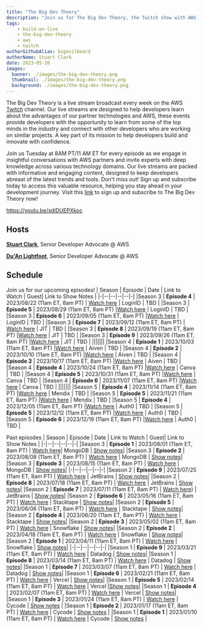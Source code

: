 ```yaml
---
title: "The Big Dev Theory"
description: "Join us for The Big Dev Theory, the Twitch show with AWS partners with specialized knowledge in various areas of technology to provide informative and engaging live streams that help developers stay up-to-date with the latest trends and tools"
tags:
    - build-on-live
    - the-big-dev-theory
    - aws
    - twitch
authorGithubAlias: bigevilbeard
authorName: Stuart Clark
date: 2023-05-10
images:
  banner: ./images/the-big-dev-theory.png
  thumbnail: ./images/the-big-dev-theory.png
  background: ./images/the-big-dev-theory.png
---
```


 The Big Dev Theory is a live stream broadcast every week on the AWS [Twitch](https://twitch.tv/aws) channel. Our live streams are designed to help developers learn about the advantages of our partner technologies and AWS, these events provide developers with the opportunity to learn from some of the top minds in the industry and connect with other developers who are working on similar projects. A key part of its mission to help developers build and innovate with confidence.

Join us Tuesday at 8AM PT/11 AM ET for every episode as we engage in insightful conversations with AWS partners and invite experts with deep knowledge across various technology domains. Our live streams are packed with informative and engaging content, designed to keep developers abreast of the latest trends and tools. Don't miss out! Sign up and subscribe today to access this valuable resource, helping you stay ahead in your development journey. Visit this [link](https://subscribethebigdevtheory.splashthat.com/) to sign up and subscribe to The Big Dev Theory now!

https://youtu.be/xdiDUEPXkoc

## Hosts

[**Stuart Clark**](https://twitter.com/bigevilbeard), Senior Developer Advocate @ AWS

[**Du'An Lightfoot**](https://twitter.com/labeveryday), Senior Developer Advocate @ AWS


## Schedule


Join us for our upcoming episodes!
| Season | Episode | Date | Link to Watch | Guest| Link to Show Notes |
|-|--|--|--|--|-|
|Season 3 | **Episode 4** | 2023/08/22 (11am ET, 8am PT) | [Watch here](https://www.twitch.tv/aws/) | LoginID | TBD |
|Season 3 | **Episode 5** | 2023/08/29 (11am ET, 8am PT) |[Watch here](https://www.twitch.tv/aws/) | LoginID | TBD |
|Season 3 | **Episode 6** | 2023/09/05 (11am ET, 8am PT) |[Watch here](https://www.twitch.tv/aws/) | LoginID | TBD |
|Season 3 | **Episode 7** | 2023/09/12 (11am ET, 8am PT) | [Watch here](https://www.twitch.tv/aws/) | JIT | TBD |
|Season 3 | **Episode 8** | 2023/09/19 (11am ET, 8am PT) |[Watch here](https://www.twitch.tv/aws/) | JIT | TBD |
|Season 3 | **Episode 9** | 2023/09/26 (11am ET, 8am PT) |[Watch here](https://www.twitch.tv/aws/) | JIT | TBD |
|||||||
|Season 4 | **Episode 1** | 2023/10/03 (11am ET, 8am PT) |[Watch here](https://www.twitch.tv/aws/) | Aiven | TBD |
|Season 4 | **Episode 2** | 2023/10/10 (11am ET, 8am PT) |[Watch here](https://www.twitch.tv/aws/) | Aiven | TBD |
|Season 4 | **Episode 3** | 2023/10/17 (11am ET, 8am PT) |[Watch here](https://www.twitch.tv/aws/) | Aiven | TBD |
|Season 4 | **Episode 4** | 2023/10/24 (11am ET, 8am PT) |[Watch here](https://www.twitch.tv/aws/) | Canva | TBD |
|Season 4 | **Episode 5** | 2023/10/31 (11am ET, 8am PT) |[Watch here](https://www.twitch.tv/aws/) | Canva | TBD |
|Season 4 | **Episode 6** | 2023/11/07 (11am ET, 8am PT) |[Watch here](https://www.twitch.tv/aws/) | Canva | TBD |
|||||||
|Season 5 | **Episode 4** | 2023/11/14 (11am ET, 8am PT) |[Watch here](https://www.twitch.tv/aws/) | Mendix | TBD |
|Season 5 | **Episode 5** | 2023/11/21 (11am ET, 8am PT) |[Watch here](https://www.twitch.tv/aws/) | Mendix | TBD |
|Season 5 | **Episode 4** | 2023/12/05 (11am ET, 8am PT) |[Watch here](https://www.twitch.tv/aws/) | Auth0 | TBD |
|Season 5 | **Episode 5** | 2023/12/12 (11am ET, 8am PT) |[Watch here](https://www.twitch.tv/aws/) | Auth0 | TBD |
|Season 5 | **Episode 6** | 2023/12/19 (11am ET, 8am PT) |[Watch here](https://www.twitch.tv/aws/) | Auth0 | TBD |

Past episodes
| Season | Episode | Date | Link to Watch | Guest| Link to Show Notes |
|-|--|--|--|--|-|
|Season 3 | **Episode 1** | 2023/08/01 (11am ET, 8am PT) | [Watch here](https://www.twitch.tv/videos/1887392666)| MongoDB  | [Show notes](/livestreams/the-big-dev-theory/2023-08-01/)|
|Season 3 | **Episode 2** | 2023/08/08 (11am ET, 8am PT) | [Watch here](https://www.twitch.tv/videos/1896908029) | MongoDB  | [Show notes](/livestreams/the-big-dev-theory/2023-08-08/)|
|Season 3 | **Episode 3** | 2023/08/15 (11am ET, 8am PT) | [Watch here](https://www.twitch.tv/videos/1900160060) | MongoDB |  [Show notes](/livestreams/the-big-dev-theory/2023-08-15/)|
|-|--|--|--|--|-|
|Season 2 | **Episode 9** | 2023/07/25 (11am ET, 8am PT) | [Watch here](https://www.twitch.tv/videos/1882050229) | JetBrains | [Show notes](/livestreams/the-big-dev-theory/2023-07-25/)|
|Season 2 | **Episode 8** | 2023/07/18 (11am ET, 8am PT) | [Watch here](https://www.twitch.tv/videos/1875882155) | JetBrains | [Show notes](/livestreams/the-big-dev-theory/2023-07-18/)|
|Season 2 | **Episode 7** | 2023/07/11 (11am ET, 8am PT) | [Watch here](https://www.twitch.tv/videos/1869833405)) | JetBrains | [Show notes](/livestreams/the-big-dev-theory/2023-07-11/)|
|Season 2 | **Episode 6** | 2023/05/16 (11am ET, 8am PT) | [Watch here](https://www.twitch.tv/videos/1821487954) | Stacktape | [Show notes](/livestreams/the-big-dev-theory/2023-05-16/)|
|Season 2 | **Episode 5** | 2023/06/06 (11am ET, 8am PT) | [Watch here](https://www.twitch.tv/videos/1839973932) | Stacktape | [Show notes](/livestreams/the-big-dev-theory/2023-06-06/)|
|Season 2 | **Episode 4** | 2023/06/20 (11am ET, 8am PT) | [Watch here](https://www.twitch.tv/videos/1851832780) | Stacktape | [Show notes](/livestreams/the-big-dev-theory/2023-06-20/)|
|Season 2 | **Episode 3** | 2023/05/02 (11am ET, 8am PT) | [Watch here](https://www.twitch.tv/videos/1810223487) | Snowflake | [Show notes](/livestreams/the-big-dev-theory/2023-05-02/)|
|Season 2 | **Episode 2** | 2023/04/18 (11am ET, 8am PT) | [Watch here](https://www.twitch.tv/videos/1797793882) | Snowflake | [Show notes](/livestreams/the-big-dev-theory/2023-04-18/)|
|Season 2 | **Episode 1** | 2023/04/11 (11am ET, 8am PT) | [Watch here](https://www.twitch.tv/videos/1791544011) | Snowflake | [Show notes](/livestreams/the-big-dev-theory/2023-04-11/)|
|-|--|--|--|--|-|
|Season 1 | **Episode 9** | 2023/03/21 (11am ET, 8am PT) | [Watch here](https://www.twitch.tv/videos/1777973888) | Datadog | [Show notes](/livestreams/the-big-dev-theory/2023-03-21/)|
|Season 1 | **Episode 8** | 2023/03/14 (11am ET, 8am PT) | [Watch here](https://www.twitch.tv/videos/1777964452) | Datadog | [Show notes](/livestreams/the-big-dev-theory/2023-03-14/)|
|Season 1 | **Episode 7** | 2023/03/07 (11am ET, 8am PT) | [Watch here](https://www.twitch.tv/videos/1777977174) | Datadog | [Show notes](/livestreams/the-big-dev-theory/2023-03-07/)|
|Season 1 | **Episode 6** | 2023/02/21 (11am ET, 8am PT) | [Watch here](https://www.twitch.tv/videos/1777986027) | Vercel | [Show notes](/livestreams/the-big-dev-theory/2023-02-21/)|
|Season 1 | **Episode 5** | 2023/02/14 (11am ET, 8am PT) | [Watch here](https://www.twitch.tv/videos/1777992194) | Vercel |[Show notes](/livestreams/the-big-dev-theory/2023-02-014/)|
|Season 1 | **Episode 4** | 2023/02/07 (11am ET, 8am PT) | [Watch here](https://www.twitch.tv/videos/1777989080) | Vercel | [Show notes](/livestreams/the-big-dev-theory/2023-02-07/)|
|Season 1 | **Episode 3** | 2023/01/24 (11am ET, 8am PT) | [Watch here](https://www.twitch.tv/videos/1778034293) | Cycode | [Show notes](/livestreams/the-big-dev-theory/2023-01-24/) |
|Season 1 | **Episode 2** | 2023/01/17 (11am ET, 8am PT) | [Watch here](https://www.twitch.tv/videos/1778034229) | Cycode | [Show notes](/livestreams/the-big-dev-theory/2023-01-17/) |
|Season 1 | **Episode 1** | 2023/01/10 (11am ET, 8am PT) | [Watch here](https://www.twitch.tv/videos/1778017615) | Cycode | [Show notes](/livestreams/the-big-dev-theory/2023-01-10/) |
